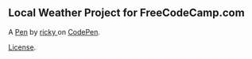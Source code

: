 Local Weather Project for FreeCodeCamp.com
------------------------------------------


A [Pen](http://codepen.io/rrios1877/pen/LkwNOQ) by [ricky ](http://codepen.io/rrios1877) on [CodePen](http://codepen.io/).

[License](http://codepen.io/rrios1877/pen/LkwNOQ/license).